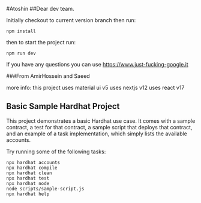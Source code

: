 #Atoshin
##Dear dev team.

Initially checkout to current version branch
then run:
``` 
npm install
```
then to start the project run:
```
npm run dev
```
If you have any questions you can use https://www.just-fucking-google.it



###From AmirHossein and Saeed

more info:
this project uses material ui v5
uses nextjs v12
uses react v17


## Basic Sample Hardhat Project

This project demonstrates a basic Hardhat use case. It comes with a sample contract, a test for that contract, a sample script that deploys that contract, and an example of a task implementation, which simply lists the available accounts.

Try running some of the following tasks:

```shell
npx hardhat accounts
npx hardhat compile
npx hardhat clean
npx hardhat test
npx hardhat node
node scripts/sample-script.js
npx hardhat help
```
